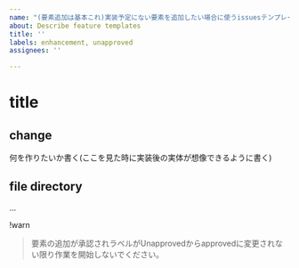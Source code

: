 ```yaml
---
name: "(要素追加は基本これ)実装予定にない要素を追加したい場合に使うissuesテンプレート"
about: Describe feature templates
title: ''
labels: enhancement, unapproved
assignees: ''

---
```


# title
## change
何を作りたいか書く(ここを見た時に実装後の実体が想像できるように書く)
## file directory
...

!warn
> 要素の追加が承認されラベルがUnapprovedからapprovedに変更されない限り作業を開始しないでください。
